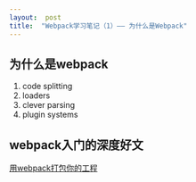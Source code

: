 ```yaml
---
layout:  post
title:  "Webpack学习笔记（1）—— 为什么是Webpack"
---
```


## 为什么是webpack
1. code splitting  
2. loaders  
3. clever parsing  
4. plugin systems  

## webpack入门的深度好文

[用webpack打包你的工程](https://blog.madewithlove.be/post/webpack-your-bags/)
